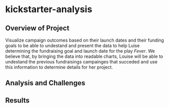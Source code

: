 # kickstarter-analysis

## Overview of Project
Visualize campaign outcomes based on their launch dates and their funding goals to be able to undestand and present the data to help Luise determining the fundraising goal and launch date for the play *Fever*. We believe that, by bringing the data into readable charts, Louise will be able to undestand the previous fundraisings campainges that succeded and use this information to determine details for her project.

## Analysis and Challenges


## Results
